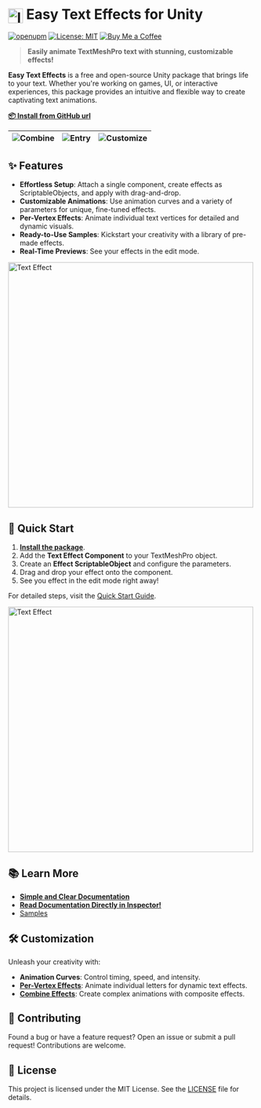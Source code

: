 <h1>
    <img src="Editor/Icons/TextEffect.png" alt="Icon" width="30" style="vertical-align: middle;"> 
    Easy Text Effects for Unity
</h1>

[![openupm](https://img.shields.io/npm/v/com.qiaozhilei.easy-text-effects?label=openupm&registry_uri=https://package.openupm.com)](https://openupm.com/packages/com.qiaozhilei.easy-text-effects/) [![License: MIT](https://img.shields.io/badge/License-MIT-brightgreen.svg)](LICENSE) [![Buy Me a Coffee](https://img.shields.io/badge/Buy%20Me%20a%20Coffee-%23FFDD00.svg?logo=buy-me-a-coffee&logoColor=black)](https://buymeacoffee.com/qiaozhilei)

> **Easily animate TextMeshPro text with stunning, customizable effects!**

**Easy Text Effects** is a free and open-source Unity package that brings life to your text. Whether you're working on games, UI, or interactive experiences, this package provides an intuitive and flexible way to create captivating text animations.

[**📦 Install from GitHub url**](Documentation/Documentation.md#installation)

| ![Combine](Documentation/Images/combine.gif) | ![Entry](Documentation/Images/entry.gif) | ![Customize](Documentation/Images/customize.gif) |
|----------------------------------------------|------------------------------------------|--------------------------------------------------|

## ✨ Features

- **Effortless Setup**: Attach a single component, create effects as ScriptableObjects, and apply with drag-and-drop.
- **Customizable Animations**: Use animation curves and a variety of parameters for unique, fine-tuned effects.
- **Per-Vertex Effects**: Animate individual text vertices for detailed and dynamic visuals.
- **Ready-to-Use Samples**: Kickstart your creativity with a library of pre-made effects.
- **Real-Time Previews**: See your effects in the edit mode.

<img src="Documentation/Images/ready.gif" alt="Text Effect" width="500">

## 🚀 Quick Start

1. [**Install the package**](Documentation/Documentation.md#installation).
2. Add the **Text Effect Component** to your TextMeshPro object.
3. Create an **Effect ScriptableObject** and configure the parameters.
4. Drag and drop your effect onto the component.
5. See you effect in the edit mode right away!

For detailed steps, visit the [Quick Start Guide](Documentation/Documentation.md#quick-start).

<img src="Documentation/Images/apply.gif" alt="Text Effect" width="500">

## 📚 Learn More

- [**Simple and Clear Documentation**](Documentation/Documentation.md)
- [**Read Documentation Directly in Inspector!**](Documentation/EmbeddedDocumentation.md)
- [Samples](Documentation/Samples.md)

## 🛠️ Customization

Unleash your creativity with:

- **Animation Curves**: Control timing, speed, and intensity.
- [**Per-Vertex Effects**](Documentation/Documentation.md#per-vertex): Animate individual letters for dynamic text effects.
- [**Combine Effects**](Documentation/Documentation.md#composite): Create complex animations with composite effects.

## 🤝 Contributing

Found a bug or have a feature request? Open an issue or submit a pull request! Contributions are welcome.

## 📃 License

This project is licensed under the MIT License. See the [LICENSE](LICENSE) file for details.
